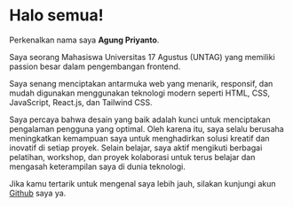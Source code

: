 # Halo semua! 

Perkenalkan nama saya **Agung Priyanto**.<br>

Saya seorang Mahasiswa Universitas 17 Agustus (UNTAG) yang memiliki passion besar dalam pengembangan frontend. <br>

Saya senang menciptakan antarmuka web yang menarik, responsif, dan mudah digunakan menggunakan teknologi modern seperti HTML, CSS, JavaScript, React.js, dan Tailwind CSS. <br>

Saya percaya bahwa desain yang baik adalah kunci untuk menciptakan pengalaman pengguna yang optimal. Oleh karena itu, saya selalu berusaha meningkatkan kemampuan saya untuk menghadirkan solusi kreatif dan inovatif di setiap proyek. Selain belajar, saya aktif mengikuti berbagai pelatihan, workshop, dan proyek kolaborasi untuk terus belajar dan mengasah keterampilan saya di dunia teknologi. <br>

Jika kamu tertarik untuk mengenal saya lebih jauh, silakan kunjungi akun [Github](https://github.com/Agungpriyanto16) saya ya.
